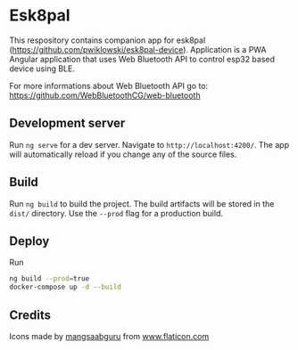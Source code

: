 # Esk8pal

This respository contains companion app for esk8pal (https://github.com/pwiklowski/esk8pal-device). Application is a PWA Angular application that uses Web Bluetooth API to control esp32 based device using BLE. 

For more informations about Web Bluetooth API go to: https://github.com/WebBluetoothCG/web-bluetooth

## Development server

Run `ng serve` for a dev server. Navigate to `http://localhost:4200/`. The app will automatically reload if you change any of the source files.

## Build

Run `ng build` to build the project. The build artifacts will be stored in the `dist/` directory. Use the `--prod` flag for a production build.

## Deploy

Run

```bash
ng build --prod=true
docker-compose up -d --build
```

## Credits

<div>Icons made by <a href="" title="mangsaabguru">mangsaabguru</a> from <a href="https://www.flaticon.com/" title="Flaticon">www.flaticon.com</a></div>
